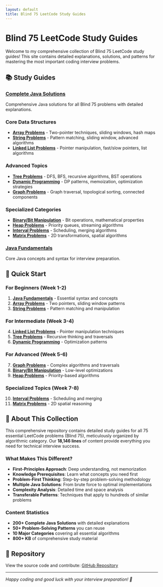 ```yaml
---
layout: default
title: Blind 75 LeetCode Study Guides
---
```


# Blind 75 LeetCode Study Guides

Welcome to my comprehensive collection of Blind 75 LeetCode study guides! This site contains detailed explanations, solutions, and patterns for mastering the most important coding interview problems.

## 📚 Study Guides

### [Complete Java Solutions](blind75/complete-blind75-java-study-guide)
Comprehensive Java solutions for all Blind 75 problems with detailed explanations.

### Core Data Structures
- **[Array Problems](blind75/blind75-array-study-guide)** - Two-pointer techniques, sliding windows, hash maps
- **[String Problems](blind75/string-blind75-study-guide)** - Pattern matching, sliding window, advanced algorithms
- **[Linked List Problems](blind75/linked_list_study_guide)** - Pointer manipulation, fast/slow pointers, list algorithms

### Advanced Topics
- **[Tree Problems](blind75/tree_study_guide)** - DFS, BFS, recursive algorithms, BST operations
- **[Dynamic Programming](blind75/dp_study_guide)** - DP patterns, memoization, optimization strategies
- **[Graph Problems](blind75/graph_study_guide)** - Graph traversal, topological sorting, connected components

### Specialized Categories
- **[Binary/Bit Manipulation](blind75/binary_study_guide)** - Bit operations, mathematical properties
- **[Heap Problems](blind75/heap_study_guide)** - Priority queues, streaming algorithms
- **[Interval Problems](blind75/interval_study_guide)** - Scheduling, merging algorithms
- **[Matrix Problems](blind75/matrix_study_guide)** - 2D transformations, spatial algorithms

### [Java Fundamentals](blind75/blind75-java-study-guide)
Core Java concepts and syntax for interview preparation.

## 🎯 Quick Start

### For Beginners (Week 1-2)
1. **[Java Fundamentals](blind75/blind75-java-study-guide)** - Essential syntax and concepts
2. **[Array Problems](blind75/blind75-array-study-guide)** - Two pointers, sliding window patterns
3. **[String Problems](blind75/string-blind75-study-guide)** - Pattern matching and manipulation

### For Intermediate (Week 3-4)
4. **[Linked List Problems](blind75/linked_list_study_guide)** - Pointer manipulation techniques
5. **[Tree Problems](blind75/tree_study_guide)** - Recursive thinking and traversals
6. **[Dynamic Programming](blind75/dp_study_guide)** - Optimization patterns

### For Advanced (Week 5-6)
7. **[Graph Problems](blind75/graph_study_guide)** - Complex algorithms and traversals
8. **[Binary/Bit Manipulation](blind75/binary_study_guide)** - Low-level optimizations
9. **[Heap Problems](blind75/heap_study_guide)** - Priority-based algorithms

### Specialized Topics (Week 7-8)
10. **[Interval Problems](blind75/interval_study_guide)** - Scheduling and merging
11. **[Matrix Problems](blind75/matrix_study_guide)** - 2D spatial reasoning

## 📖 About This Collection

This comprehensive repository contains detailed study guides for all 75 essential LeetCode problems (Blind 75), meticulously organized by algorithmic category. Our **18,146 lines** of content provide everything you need for technical interview success.

### What Makes This Different?
- **First-Principles Approach**: Deep understanding, not memorization
- **Knowledge Prerequisites**: Learn what concepts you need first
- **Problem-First Thinking**: Step-by-step problem-solving methodology
- **Multiple Java Solutions**: From brute force to optimal implementations
- **Complexity Analysis**: Detailed time and space analysis
- **Transferable Patterns**: Techniques that apply to hundreds of similar problems

### Content Statistics
- **200+ Complete Java Solutions** with detailed explanations
- **50+ Problem-Solving Patterns** you can reuse
- **10 Major Categories** covering all essential algorithms
- **800+ KB** of comprehensive study material

## 🔗 Repository

View the source code and contribute: [GitHub Repository](https://github.com/zeecares/hack_interview)

---

*Happy coding and good luck with your interview preparation! 🎉* 